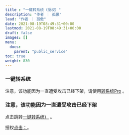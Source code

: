 ```yaml
---
title : "一键转系统（授权）"
description: "作者 ｜ 孤傲"
lead: "作者 ｜ 孤傲"
date: 2021-08-19T08:49:31+00:00
lastmod: 2021-08-19T08:49:31+00:00
draft: false 
images: []
menu:
  docs:
    parent: "public_service"
toc: true
weight: 830
---
```


### 一键转系统

注意，该功能因为一直遭受攻击已经下架，请使用[转系统Pro](https://skin.gushao.club/docs/extra_service/skinConversionpro/) 。

### 注意，该功能因为一直遭受攻击已经下架

点击跳转[一键转系统）](https://skin-api-en.gushao.club/co) 。

授权[点击：](https://skin.gushao.club/docs/public_service/)。
